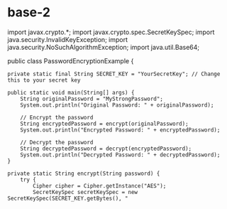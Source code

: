 # base-2
import javax.crypto.*;
import javax.crypto.spec.SecretKeySpec;
import java.security.InvalidKeyException;
import java.security.NoSuchAlgorithmException;
import java.util.Base64;

public class PasswordEncryptionExample {

    private static final String SECRET_KEY = "YourSecretKey"; // Change this to your secret key

    public static void main(String[] args) {
        String originalPassword = "MyStrongPassword";
        System.out.println("Original Password: " + originalPassword);

        // Encrypt the password
        String encryptedPassword = encrypt(originalPassword);
        System.out.println("Encrypted Password: " + encryptedPassword);

        // Decrypt the password
        String decryptedPassword = decrypt(encryptedPassword);
        System.out.println("Decrypted Password: " + decryptedPassword);
    }

    private static String encrypt(String password) {
        try {
            Cipher cipher = Cipher.getInstance("AES");
            SecretKeySpec secretKeySpec = new SecretKeySpec(SECRET_KEY.getBytes(), "
